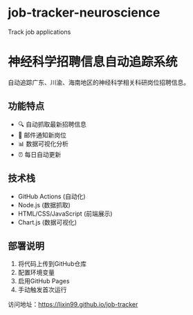 # job-tracker-neuroscience
Track job applications 
# 神经科学招聘信息自动追踪系统

自动追踪广东、川渝、海南地区的神经科学相关科研岗位招聘信息。

## 功能特点

- 🔍 自动抓取最新招聘信息
- 📧 邮件通知新岗位
- 📊 数据可视化分析
- ⏰ 每日自动更新

## 技术栈

- GitHub Actions (自动化)
- Node.js (数据抓取)
- HTML/CSS/JavaScript (前端展示)
- Chart.js (数据可视化)

## 部署说明

1. 将代码上传到GitHub仓库
2. 配置环境变量
3. 启用GitHub Pages
4. 手动触发首次运行

访问地址：https://lixin99.github.io/job-tracker
